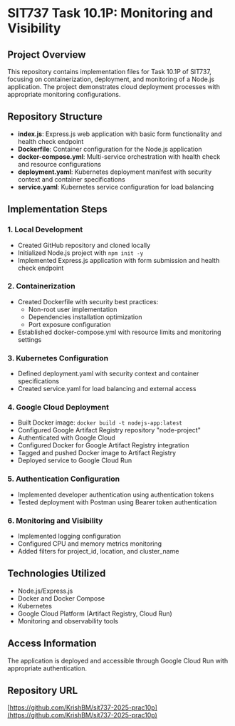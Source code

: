 # SIT737 Task 10.1P: Monitoring and Visibility

## Project Overview
This repository contains implementation files for Task 10.1P of SIT737, focusing on containerization, deployment, and monitoring of a Node.js application. The project demonstrates cloud deployment processes with appropriate monitoring configurations.

## Repository Structure
- **index.js**: Express.js web application with basic form functionality and health check endpoint
- **Dockerfile**: Container configuration for the Node.js application
- **docker-compose.yml**: Multi-service orchestration with health check and resource configurations
- **deployment.yaml**: Kubernetes deployment manifest with security context and container specifications
- **service.yaml**: Kubernetes service configuration for load balancing

## Implementation Steps

### 1. Local Development
- Created GitHub repository and cloned locally
- Initialized Node.js project with `npm init -y`
- Implemented Express.js application with form submission and health check endpoint

### 2. Containerization
- Created Dockerfile with security best practices:
  - Non-root user implementation
  - Dependencies installation optimization
  - Port exposure configuration
- Established docker-compose.yml with resource limits and monitoring settings

### 3. Kubernetes Configuration
- Defined deployment.yaml with security context and container specifications
- Created service.yaml for load balancing and external access

### 4. Google Cloud Deployment
- Built Docker image: `docker build -t nodejs-app:latest`
- Configured Google Artifact Registry repository "node-project"
- Authenticated with Google Cloud
- Configured Docker for Google Artifact Registry integration
- Tagged and pushed Docker image to Artifact Registry
- Deployed service to Google Cloud Run

### 5. Authentication Configuration
- Implemented developer authentication using authentication tokens
- Tested deployment with Postman using Bearer token authentication

### 6. Monitoring and Visibility
- Implemented logging configuration
- Configured CPU and memory metrics monitoring
- Added filters for project_id, location, and cluster_name

## Technologies Utilized
- Node.js/Express.js
- Docker and Docker Compose
- Kubernetes
- Google Cloud Platform (Artifact Registry, Cloud Run)
- Monitoring and observability tools

## Access Information
The application is deployed and accessible through Google Cloud Run with appropriate authentication.

## Repository URL
[https://github.com/KrishBM/sit737-2025-prac10p](https://github.com/KrishBM/sit737-2025-prac10p)
